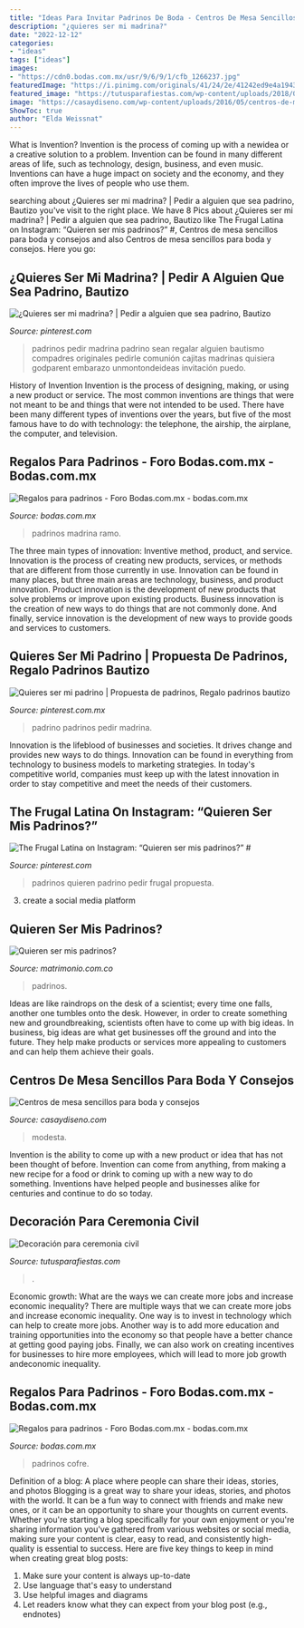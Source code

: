 ```yaml
---
title: "Ideas Para Invitar Padrinos De Boda - Centros De Mesa Sencillos Para Boda Y Consejos"
description: "¿quieres ser mi madrina?"
date: "2022-12-12"
categories:
- "ideas"
tags: ["ideas"]
images:
- "https://cdn0.bodas.com.mx/usr/9/6/9/1/cfb_1266237.jpg"
featuredImage: "https://i.pinimg.com/originals/41/24/2e/41242ed9e4a194386a61ebaad518f263.jpg"
featured_image: "https://tutusparafiestas.com/wp-content/uploads/2018/02/altar-para-boda-civil.jpg"
image: "https://casaydiseno.com/wp-content/uploads/2016/05/centros-de-mesa-sencillos-para-bodas-botellas-oro.jpg"
ShowToc: true
author: "Elda Weissnat"
---
```



What is Invention?
Invention is the process of coming up with a newidea or a creative solution to a problem. Invention can be found in many different areas of life, such as technology, design, business, and even music. Inventions can have a huge impact on society and the economy, and they often improve the lives of people who use them.

	

		
searching about ¿Quieres ser mi madrina? | Pedir a alguien que sea padrino, Bautizo you've visit to the right place. We have 8 Pics about ¿Quieres ser mi madrina? | Pedir a alguien que sea padrino, Bautizo like The Frugal Latina on Instagram: “Quieren ser mis padrinos?” #, Centros de mesa sencillos para boda y consejos and also Centros de mesa sencillos para boda y consejos. Here you go:
		
    
## ¿Quieres Ser Mi Madrina? | Pedir A Alguien Que Sea Padrino, Bautizo

<img loading=lazy src="https://i.pinimg.com/736x/b9/27/42/b92742aa389cae4e409112848d273622.jpg" onerror="this.onerror=null;this.src='https://tse4.mm.bing.net/th?id=OIP.PfAzVdq3_PjqGEWnnEZVZgHaML&amp;pid=15.1';" alt="¿Quieres ser mi madrina? | Pedir a alguien que sea padrino, Bautizo">

_Source: pinterest.com_

>padrinos pedir madrina padrino sean regalar alguien bautismo compadres originales pedirle comunión cajitas madrinas quisiera godparent embarazo unmontondeideas invitación puedo. 

	

History of Invention
Invention is the process of designing, making, or using a new product or service. The most common inventions are things that were not meant to be and things that were not intended to be used. There have been many different types of inventions over the years, but five of the most famous have to do with technology: the telephone, the airship, the airplane, the computer, and television.

    
## Regalos Para Padrinos - Foro Bodas.com.mx - Bodas.com.mx

<img loading=lazy src="https://cdn0.bodas.com.mx/usr/2/7/5/3/cfb_1259675.jpg" onerror="this.onerror=null;this.src='https://tse1.mm.bing.net/th?id=OIP.JaysielId53-OSjtFAOI6QHaJ4&amp;pid=15.1';" alt="Regalos para padrinos - Foro Bodas.com.mx - bodas.com.mx">

_Source: bodas.com.mx_

>padrinos madrina ramo. 

	

The three main types of innovation: Inventive method, product, and service.
Innovation is the process of creating new products, services, or methods that are different from those currently in use. Innovation can be found in many places, but three main areas are technology, business, and product innovation. 
Product innovation is the development of new products that solve problems or improve upon existing products. Business innovation is the creation of new ways to do things that are not commonly done. And finally, service innovation is the development of new ways to provide goods and services to customers.

    
## Quieres Ser Mi Padrino | Propuesta De Padrinos, Regalo Padrinos Bautizo

<img loading=lazy src="https://i.pinimg.com/originals/41/24/2e/41242ed9e4a194386a61ebaad518f263.jpg" onerror="this.onerror=null;this.src='https://tse1.mm.bing.net/th?id=OIP.BLJI7t8IUKxAonsObS6T3AHaHa&amp;pid=15.1';" alt="Quieres ser mi padrino | Propuesta de padrinos, Regalo padrinos bautizo">

_Source: pinterest.com.mx_

>padrino padrinos pedir madrina. 

	

Innovation is the lifeblood of businesses and societies. It drives change and provides new ways to do things. Innovation can be found in everything from technology to business models to marketing strategies. In today's competitive world, companies must keep up with the latest innovation in order to stay competitive and meet the needs of their customers.

    
## The Frugal Latina On Instagram: “Quieren Ser Mis Padrinos?” #

<img loading=lazy src="https://i.pinimg.com/736x/f2/66/6a/f2666ae65502ab47d7c95076c2f23347.jpg" onerror="this.onerror=null;this.src='https://tse1.mm.bing.net/th?id=OIP.a4oheeGPJfKcmxUq6M-A3QHaHa&amp;pid=15.1';" alt="The Frugal Latina on Instagram: “Quieren ser mis padrinos?” #">

_Source: pinterest.com_

>padrinos quieren padrino pedir frugal propuesta. 

	

3. create a social media platform

    
## Quieren Ser Mis Padrinos?

<img loading=lazy src="https://cdn0.matrimonio.com.co/usr/8/0/7/8/cfb_188721.jpg" onerror="this.onerror=null;this.src='https://tse2.mm.bing.net/th?id=OIP.5_df2oZ2-DDoHSo0_WQmmgHaJ4&amp;pid=15.1';" alt="Quieren ser mis padrinos?">

_Source: matrimonio.com.co_

>padrinos. 

	

Ideas are like raindrops on the desk of a scientist; every time one falls, another one tumbles onto the desk. However, in order to create something new and groundbreaking, scientists often have to come up with big ideas. In business, big ideas are what get businesses off the ground and into the future. They help make products or services more appealing to customers and can help them achieve their goals.

    
## Centros De Mesa Sencillos Para Boda Y Consejos

<img loading=lazy src="https://casaydiseno.com/wp-content/uploads/2016/05/centros-de-mesa-sencillos-para-bodas-botellas-oro.jpg" onerror="this.onerror=null;this.src='https://tse3.mm.bing.net/th?id=OIP.gfsEk3A-qhLFjPVIh6b2XwHaLH&amp;pid=15.1';" alt="Centros de mesa sencillos para boda y consejos">

_Source: casaydiseno.com_

>modesta. 

	

Invention is the ability to come up with a new product or idea that has not been thought of before. Invention can come from anything, from making a new recipe for a food or drink to coming up with a new way to do something. Inventions have helped people and businesses alike for centuries and continue to do so today.

    
## Decoración Para Ceremonia Civil

<img loading=lazy src="https://tutusparafiestas.com/wp-content/uploads/2018/02/altar-para-boda-civil.jpg" onerror="this.onerror=null;this.src='https://tse4.mm.bing.net/th?id=OIP.4uuwwyjEdry1MyjDOk5vHwHaKE&amp;pid=15.1';" alt="Decoración para ceremonia civil">

_Source: tutusparafiestas.com_

>. 

	

Economic growth: What are the ways we can create more jobs and increase economic inequality?
There are multiple ways that we can create more jobs and increase economic inequality. One way is to invest in technology which can help to create more jobs. Another way is to add more education and training opportunities into the economy so that people have a better chance at getting good paying jobs. Finally, we can also work on creating incentives for businesses to hire more employees, which will lead to more job growth andeconomic inequality.

    
## Regalos Para Padrinos - Foro Bodas.com.mx - Bodas.com.mx

<img loading=lazy src="https://cdn0.bodas.com.mx/usr/9/6/9/1/cfb_1266237.jpg" onerror="this.onerror=null;this.src='https://tse3.mm.bing.net/th?id=OIP.rstW-5J4d8-Rchqp_34PCgAAAA&amp;pid=15.1';" alt="Regalos para padrinos - Foro Bodas.com.mx - bodas.com.mx">

_Source: bodas.com.mx_

>padrinos cofre. 

	

Definition of a blog: A place where people can share their ideas, stories, and photos
Blogging is a great way to share your ideas, stories, and photos with the world. It can be a fun way to connect with friends and make new ones, or it can be an opportunity to share your thoughts on current events. Whether you're starting a blog specifically for your own enjoyment or you're sharing information you've gathered from various websites or social media, making sure your content is clear, easy to read, and consistently high-quality is essential to success. Here are five key things to keep in mind when creating great blog posts: 
1. Make sure your content is always up-to-date 
2. Use language that's easy to understand 
3. Use helpful images and diagrams 
4. Let readers know what they can expect from your blog post (e.g., endnotes) 

